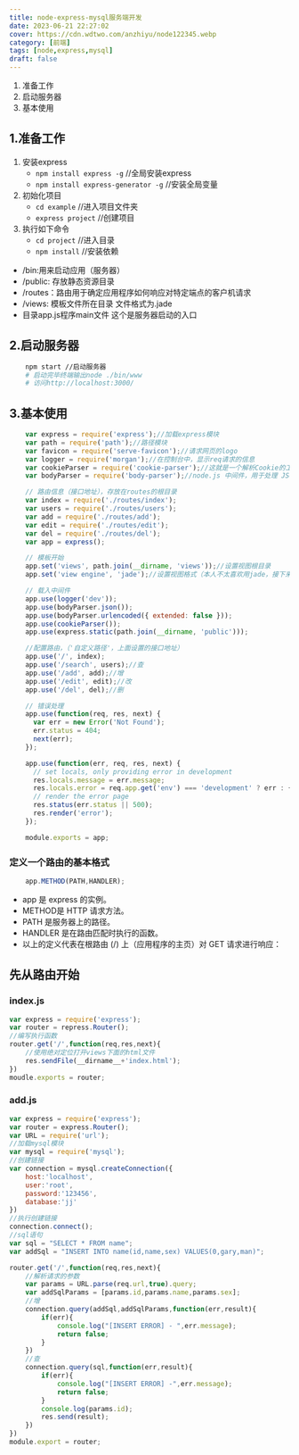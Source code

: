 ```yaml
---
title: node-express-mysql服务端开发
date: 2023-06-21 22:27:02
cover: https://cdn.wdtwo.com/anzhiyu/node122345.webp
category: [前端]
tags: [node,express,mysql]
draft: false
---
```

1. 准备工作
2. 启动服务器
3. 基本使用
<!--more-->
## 1.准备工作
1. 安装express
    - `npm install express -g`   //全局安装express
    - `npm install express-generator -g` //安装全局变量
2. 初始化项目
    - `cd example` //进入项目文件夹
    - `express project` //创建项目
3. 执行如下命令
    - `cd project` //进入目录
    - `npm install` //安装依赖
- /bin:用来启动应用（服务器）
- /public: 存放静态资源目录
- /routes：路由用于确定应用程序如何响应对特定端点的客户机请求
- /views: 模板文件所在目录 文件格式为.jade
- 目录app.js程序main文件 这个是服务器启动的入口

## 2.启动服务器
```bash
    npm start //启动服务器
    # 启动完毕终端输出node ./bin/www
    # 访问http://localhost:3000/
```
## 3.基本使用
```js
    var express = require('express');//加载express模块
    var path = require('path');//路径模块
    var favicon = require('serve-favicon');//请求网页的logo
    var logger = require('morgan');//在控制台中，显示req请求的信息
    var cookieParser = require('cookie-parser');//这就是一个解析Cookie的工具。通过req.cookies可以取到传过来的cookie，并把它们转成对象。
    var bodyParser = require('body-parser');//node.js 中间件，用于处理 JSON, Raw, Text 和 URL 编码的数据。

    // 路由信息（接口地址），存放在routes的根目录
    var index = require('./routes/index');
    var users = require('./routes/users');
    var add = require('./routes/add');
    var edit = require('./routes/edit');
    var del = require('./routes/del');
    var app = express();

    // 模板开始
    app.set('views', path.join(__dirname, 'views'));//设置视图根目录
    app.set('view engine', 'jade');//设置视图格式（本人不太喜欢用jade，接下来会交大家使用html格式的文件）

    // 载入中间件
    app.use(logger('dev'));
    app.use(bodyParser.json());
    app.use(bodyParser.urlencoded({ extended: false }));
    app.use(cookieParser());
    app.use(express.static(path.join(__dirname, 'public')));

    //配置路由，（'自定义路径'，上面设置的接口地址）
    app.use('/', index);
    app.use('/search', users);//查
    app.use('/add', add);//增
    app.use('/edit', edit);//改
    app.use('/del', del);//删

    // 错误处理
    app.use(function(req, res, next) {
      var err = new Error('Not Found');
      err.status = 404;
      next(err);
    });

    app.use(function(err, req, res, next) {
      // set locals, only providing error in development
      res.locals.message = err.message;
      res.locals.error = req.app.get('env') === 'development' ? err : {};
      // render the error page
      res.status(err.status || 500);
      res.render('error');
    });

    module.exports = app;
```
### 定义一个路由的基本格式
```javascript
    app.METHOD(PATH,HANDLER);
```
- app 是 express 的实例。
- METHOD是 HTTP 请求方法。
- PATH 是服务器上的路径。
- HANDLER 是在路由匹配时执行的函数。
- 以上的定义代表在根路由 (/) 上（应用程序的主页）对 GET 请求进行响应：

## 先从路由开始
### index.js
```javascript
var express = require('express');
var router = repress.Router();
//编写执行函数
router.get('/',function(req,res,next){
    //使用绝对定位打开views下面的html文件
    res.sendFile(__dirname__+'index.html');
})
moudle.exports = router;
```
### add.js
```javascript
var express = require('express');
var router = express.Router();
var URL = require('url');
//加载mysql模块
var mysql = require('mysql');
//创建链接
var connection = mysql.createConnection({
    host:'localhost',
    user:'root',
    password:'123456',
    database:'jj'
})
//执行创建链接
connection.connect();
//sql语句
var sql = "SELECT * FROM name";
var addSql = "INSERT INTO name(id,name,sex) VALUES(0,gary,man)";

router.get('/',function(req,res,next){
    //解析请求的参数
    var params = URL.parse(req.url,true).query;
    var addSqlParams = [params.id,params.name,params.sex];
    //增
    connection.query(addSql,addSqlParams,function(err,result){
        if(err){
            console.log("[INSERT ERROR] - ",err.message);
            return false;
        }
    })
    //查
    connection.query(sql,function(err,result){
        if(err){
            console.log("[INSERT ERROR] -",err.message);
            return false;
        }
        console.log(params.id);
        res.send(result);
    })
})
module.export = router;
```
